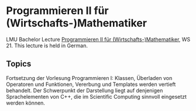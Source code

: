 # Programmieren II für (Wirtschafts-)Mathematiker
LMU Bachelor Lecture [Programmieren II für (Wirtschafts-)Mathematiker](https://uni2work.ifi.lmu.de/course/W21/MI/Prog2), WS 21. This lecture is held in German. 
## Topics 
Fortsetzung der Vorlesung Programmieren I:   Klassen, Überladen von
Operatoren und Funktionen, Vererbung und Templates werden vertieft
behandelt. Der Schwerpunkt der Darstellung liegt auf denjenigen Sprachelementen
von C++, die im Scientific Computing sinnvoll eingesetzt werden
können.
